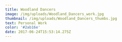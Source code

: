 ```yaml
---
title: Woodland Dancers
image: /img/uploads/Woodland_Dancers_work.jpg
thumbnail: /img/uploads/Woodland_Dancers_thumbs.jpg
text: Personal Work
color: '#2ab16e'
date: 2017-06-24T15:53:14.275Z
---
```





